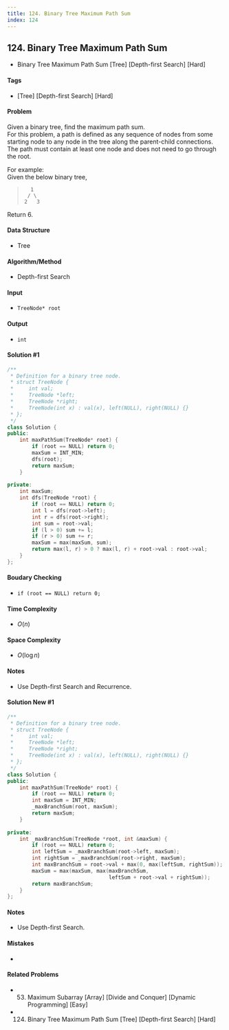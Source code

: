 ```yaml
---
title: 124. Binary Tree Maximum Path Sum
index: 124
---
```


## 124. Binary Tree Maximum Path Sum
- Binary Tree Maximum Path Sum [Tree] [Depth-first Search] [Hard]

#### Tags
- [Tree] [Depth-first Search] [Hard]

#### Problem
Given a binary tree, find the maximum path sum.  
For this problem, a path is defined as any sequence of nodes from some starting node to any node in the tree along the parent-child connections. The path must contain at least one node and does not need to go through the root.

For example:  
Given the below binary tree,
>       1
>      / \
>     2   3

Return 6.

#### Data Structure
- Tree

#### Algorithm/Method
- Depth-first Search

#### Input
- `TreeNode* root`

#### Output
- `int`

#### Solution #1
``` C++
/**
 * Definition for a binary tree node.
 * struct TreeNode {
 *     int val;
 *     TreeNode *left;
 *     TreeNode *right;
 *     TreeNode(int x) : val(x), left(NULL), right(NULL) {}
 * };
 */
class Solution {
public:
    int maxPathSum(TreeNode* root) {
        if (root == NULL) return 0;
        maxSum = INT_MIN;
        dfs(root);
        return maxSum;
    }
    
private:
    int maxSum;
    int dfs(TreeNode *root) {
        if (root == NULL) return 0;
        int l = dfs(root->left);
        int r = dfs(root->right);
        int sum = root->val;
        if (l > 0) sum += l;
        if (r > 0) sum += r;
        maxSum = max(maxSum, sum);
        return max(l, r) > 0 ? max(l, r) + root->val : root->val;
    }
};
```

#### Boudary Checking
- `if (root == NULL) return 0;`

#### Time Complexity
- $O(n)$

#### Space Complexity
- $O(\log n)$

#### Notes
- Use Depth-first Search and Recurrence.

#### Solution New #1
``` C++
/**
 * Definition for a binary tree node.
 * struct TreeNode {
 *     int val;
 *     TreeNode *left;
 *     TreeNode *right;
 *     TreeNode(int x) : val(x), left(NULL), right(NULL) {}
 * };
 */
class Solution {
public:
    int maxPathSum(TreeNode* root) {
        if (root == NULL) return 0;
        int maxSum = INT_MIN;
        _maxBranchSum(root, maxSum);
        return maxSum;
    }
    
private:
    int _maxBranchSum(TreeNode *root, int &maxSum) {
        if (root == NULL) return 0;
        int leftSum = _maxBranchSum(root->left, maxSum);
        int rightSum = _maxBranchSum(root->right, maxSum);
        int maxBranchSum = root->val + max(0, max(leftSum, rightSum));
        maxSum = max(maxSum, max(maxBranchSum, 
                                 leftSum + root->val + rightSum));
        return maxBranchSum;
    }
};
```

#### Notes
- Use Depth-first Search.

#### Mistakes
- 

#### Related Problems
- 53. Maximum Subarray [Array] [Divide and Conquer] [Dynamic Programming] [Easy]
- 124. Binary Tree Maximum Path Sum [Tree] [Depth-first Search] [Hard]
